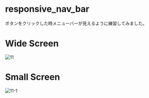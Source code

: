 # responsive_nav_bar
ボタンをクリックした時メニューバーが見えるように練習してみました。


# Wide Screen
![11](https://user-images.githubusercontent.com/89200643/132942698-cd0f72b7-2aac-42ba-9e14-c8cba446dfb7.JPG)

# Small Screen
![11-1](https://user-images.githubusercontent.com/89200643/132942691-21a57eae-9123-47a2-964d-0ce58da7c4ce.JPG)

